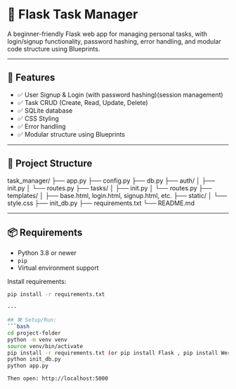 # 📝 Flask Task Manager

A beginner-friendly Flask web app for managing personal tasks, with login/signup functionality, password hashing, error handling, and modular code structure using Blueprints.

---

## 🚀 Features

- ✅ User Signup & Login (with password hashing)(session management)
- ✅ Task CRUD (Create, Read, Update, Delete)
- ✅ SQLite database
- ✅ CSS Styling
- ✅ Error handling
- ✅ Modular structure using Blueprints

---

## 📁 Project Structure
task_manager/
├── app.py
├── config.py
├── db.py
├── auth/
│ ├── init.py
│ └── routes.py
├── tasks/
│ ├── init.py
│ └── routes.py
├── templates/
│ ├── base.html, login.html, signup.html, etc.
├── static/
│ └── style.css
├── init_db.py
├── requirements.txt
└── README.md

---

## 📦 Requirements

- Python 3.8 or newer
- `pip`
- Virtual environment support

Install requirements:
```bash
pip install -r requirements.txt

---

## 🛠️ Setup/Run:
```bash
cd project-folder
python -m venv venv
source venv/bin/activate
pip install -r requirements.txt (or pip install Flask , pip install Werkzeug)
python init_db.py
python app.py

Then open: http://localhost:5000